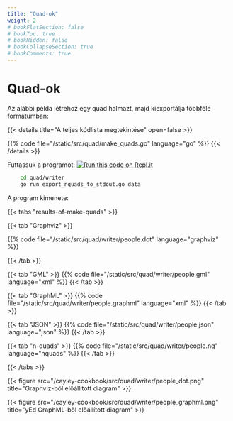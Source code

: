 ```yaml
---
title: "Quad-ok"
weight: 2
# bookFlatSection: false
# bookToc: true
# bookHidden: false
# bookCollapseSection: true
# bookComments: true
---
```


# Quad-ok

Az alábbi példa létrehoz egy quad halmazt, majd kiexportálja többféle formátumban:

{{< details title="A teljes kódlista megtekintése" open=false >}}

{{% code file="/static/src/quad/make_quads.go" language="go" %}}
{{< /details >}}

Futtassuk a programot:
[![Run this code on Repl.it](https://repl.it/badge/github/tombenke/cayley-cokbook)](https://repl.it/@tombenke/cayley-cookbook-1#quad/writer/export_nquads_to_stdout.go)

```bash
    cd quad/writer
    go run export_nquads_to_stdout.go data
```

A program kimenete:

{{< tabs "results-of-make-quads" >}}

{{< tab "Graphviz" >}}

{{% code file="/static/src/quad/writer/people.dot" language="graphviz" %}}

{{< /tab >}}

{{< tab "GML" >}}
{{% code file="/static/src/quad/writer/people.gml" language="xml" %}}
{{< /tab >}}

{{< tab "GraphML" >}}
{{% code file="/static/src/quad/writer/people.graphml" language="xml" %}}
{{< /tab >}}

{{< tab "JSON" >}}
{{% code file="/static/src/quad/writer/people.json" language="json" %}}
{{< /tab >}}

{{< tab "n-quads" >}}
{{% code file="/static/src/quad/writer/people.nq" language="nquads" %}}
{{< /tab >}}

{{< /tabs >}}

{{< figure src="/cayley-cookbook/src/quad/writer/people_dot.png" title="Graphviz-ből előállított diagram" >}}

{{< figure src="/cayley-cookbook/src/quad/writer/people_graphml.png" title="yEd GraphML-ből előállított diagram" >}}


